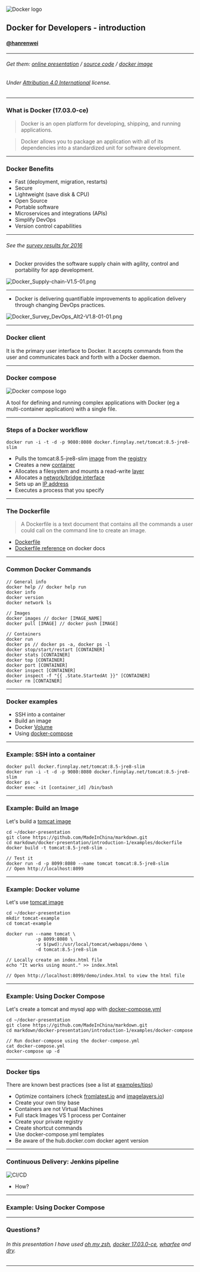 ![Docker logo](https://raw.githubusercontent.com/MadeInChina/markdown/master/docker-presentation/introduction-1/img/docker_logo.png)

## Docker for Developers - introduction

#### [@hanrenwei](http://twitter.com/hanrenwei)
________________________

###### Get them: [online presentation](https://github.com/MadeInChina/markdown/tree/master/docker-presentation/introduction-1) / [source code](https://github.com/MadeInChina/markdown/tree/master/docker-presentation/introduction-1) / [docker image](https://hub.docker.com/)

###### Under [Attribution 4.0 International](http://creativecommons.org/licenses/by/4.0/) license.

---

### What is Docker (17.03.0-ce)

> Docker is an open platform for developing, shipping, and running applications.

> Docker allows you to package an application with all of its dependencies into a standardized unit for software development.

---

### Docker Benefits

 - Fast (deployment, migration, restarts)
 - Secure
 - Lightweight (save disk & CPU)
 - Open Source
 - Portable software
 - Microservices and integrations (APIs)
 - Simplify DevOps
 - Version control capabilities

---

###### See the [survey results for 2016](https://www.docker.com/survey-2016)
 - Docker provides the software supply chain with agility, control and portability for app development.

![Docker_Supply-chain-V1.5-01.png](https://raw.githubusercontent.com/MadeInChina/markdown/master/docker-presentation/introduction-1/img/Docker_Supply-chain-V1.5-01.png)

---

 - Docker is delivering quantifiable improvements to application delivery through changing DevOps practices.
 
![Docker_Survey_DevOps_Alt2-V1.8-01-01.png](https://raw.githubusercontent.com/MadeInChina/markdown/master/docker-presentation/introduction-1/img/Docker_Survey_DevOps_Alt2-V1.8-01-01.png)

---

### Docker client

It is the primary user interface to Docker. It accepts commands from the user
and communicates back and forth with a Docker daemon.

---

### Docker compose

![Docker compose logo](https://raw.githubusercontent.com/madeinchina/markdown/master/docker-presentation/introduction-1/img/docker_compose.png)

A tool for defining and running complex applications with Docker
(eg a multi-container application) with a single file.

---

### Steps of a Docker workflow

```
docker run -i -t -d -p 9080:8080 docker.finnplay.net/tomcat:8.5-jre8-slim
```

 - Pulls the tomcat:8.5-jre8-slim [image](https://docs.docker.com/engine/userguide/containers/dockerimages/ "A read-only layer that is the base of your container. It can have a parent image to abstract away the more basic filesystem snapshot.") from the [registry](https://docs.docker.com/registry/ "The central place where all publicly published images live. You can search it, upload your images there and when you pull a docker image, it comes the repository/hub.")
 - Creates a new [container](https://docs.docker.com/engine/userguide/storagedriver/imagesandcontainers/ "A runnable instance of the image, basically it is a process isolated by docker that runs on top of the filesystem that an image provides.")
 - Allocates a filesystem and mounts a read-write [layer](https://docs.docker.com/engine/reference/glossary/#filesystem "A set of read-only files to provision the system. Think of a layer as a read only snapshot of the filesystem.")
 - Allocates a [network/bridge interface](https://www.wikiwand.com/en/Bridging_%28networking%29 "")
 - Sets up an [IP address](https://www.wikiwand.com/en/IP_address "An Internet Protocol address (IP address) is a numerical label assigned to each device (e.g., computer, printer) participating in a computer network that uses the Internet Protocol for communication.")
 - Executes a process that you specify

---

### The Dockerfile

> A Dockerfile is a text document that contains all the commands a user could call on the command line to create an image.

 - [Dockerfile](https://github.com/madeinchina/markdown/master/docker-presentation/introduction-1/examples/dockerfile/Dockerfile)
 - [Dockerfile reference](https://docs.docker.com/engine/reference/builder/) on docker docs

---

### Common Docker Commands

```
// General info
docker help // docker help run
docker info
docker version
docker network ls

// Images
docker images // docker [IMAGE_NAME]
docker pull [IMAGE] // docker push [IMAGE]

// Containers
docker run
docker ps // docker ps -a, docker ps -l
docker stop/start/restart [CONTAINER]
docker stats [CONTAINER]
docker top [CONTAINER]
docker port [CONTAINER]
docker inspect [CONTAINER]
docker inspect -f "{{ .State.StartedAt }}" [CONTAINER]
docker rm [CONTAINER]

```

---

### Docker examples

- SSH into a container
- Build an image
- Docker [Volume](https://docs.docker.com/engine/userguide/containers/dockervolumes/)
- Using [docker-compose](https://docs.docker.com/compose/)

---

### Example: SSH into a container

```
docker pull docker.finnplay.net/tomcat:8.5-jre8-slim
docker run -i -t -d -p 9080:8080 docker.finnplay.net/tomcat:8.5-jre8-slim
docker ps -a
docker exec -it [container_id] /bin/bash
```

---

### Example: Build an Image

Let's build a [tomcat image](https://github.com/MadeInChina/markdown/blob/master/docker-presentation/introduction-1/examples/dockerfile/Dockerfile)

```
cd ~/docker-presentation
git clone https://github.com/MadeInChina/markdown.git
cd markdown/docker-presentation/introduction-1/examples/dockerfile
docker build -t tomcat:8.5-jre8-slim .

// Test it
docker run -d -p 8099:8080 --name tomcat tomcat:8.5-jre8-slim
// Open http://localhost:8099
```

---

### Example: Docker volume

Let's use [tomcat image](https://github.com/MadeInChina/markdown/blob/master/docker-presentation/introduction-1/examples/dockerfile/Dockerfile)

```
cd ~/docker-presentation
mkdir tomcat-example
cd tomcat-example

docker run --name tomcat \
           -p 8099:8080 \
           -v $(pwd):/usr/local/tomcat/webapps/demo \
           -d tomcat:8.5-jre8-slim

// Locally create an index.html file
echo "It works using mount." >> index.html

// Open http://localhost:8099/demo/index.html to view the html file
```

---

### Example: Using Docker Compose

Let's create a tomcat and mysql app with [docker-compose.yml](https://github.com/MadeInChina/markdown/blob/master/docker-presentation/introduction-1/examples/docker-compose/docker-compose.yml)

```
cd ~/docker-presentation
git clone https://github.com/MadeInChina/markdown.git
cd markdown/docker-presentation/introduction-1/examples/docker-compose

// Run docker-compose using the docker-compose.yml
cat docker-compose.yml
docker-compose up -d
```

---

### Docker tips

There are known best practices (see a list at [examples/tips](https://github.com/MadeInChina/markdown/blob/master/docker-presentation/introduction-1/examples/tips))

- Optimize containers (check [fromlatest.io](https://www.fromlatest.io/) and [imagelayers.io](https://imagelayers.io))
- Create your own tiny base
- Containers are not Virtual Machines
- Full stack Images VS 1 process per Container
- Create your private registry
- Create shortcut commands
- Use docker-compose.yml templates
- Be aware of the hub.docker.com docker agent version
---
### Continuous Delivery: Jenkins pipeline
![CI/CD](https://raw.githubusercontent.com/MadeInChina/markdown/master/docker-presentation/introduction-1/img/ci-cd.png)
- How?
---
### Example: Using Docker Compose


---

### Questions?


###### In this presentation I have used [oh my zsh](http://ohmyz.sh/), [docker 17.03.0-ce](https://github.com/docker/docker/releases/tag/v17.03.0-ce), [wharfee](https://github.com/j-bennet/wharfee) and [dry](https://github.com/moncho/dry).
---
